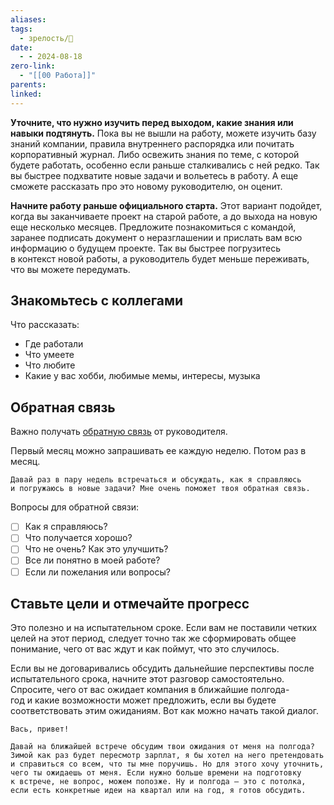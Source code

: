 ```yaml
---
aliases: 
tags:
  - зрелость/🌱
date:
  - - 2024-08-18
zero-link:
  - "[[00 Работа]]"
parents: 
linked:
---
```

**Уточните, что нужно изучить перед выходом, какие знания или навыки подтянуть.** Пока вы не вышли на работу, можете изучить базу знаний компании, правила внутреннего распорядка или почитать корпоративный журнал. Либо освежить знания по теме, с которой будете работать, особенно если раньше сталкивались с ней редко. Так вы быстрее подхватите новые задачи и вольетесь в работу. А еще сможете рассказать про это новому руководителю, он оценит.

**Начните работу раньше официального старта.** Этот вариант подойдет, когда вы заканчиваете проект на старой работе, а до выхода на новую еще несколько месяцев. Предложите познакомиться с командой, заранее подписать документ о неразглашении и прислать вам всю информацию о будущем проекте. Так вы быстрее погрузитесь в контекст новой работы, а руководитель будет меньше переживать, что вы можете передумать.

## Знакомьтесь с коллегами
Что рассказать:
- Где работали
- Что умеете
- Что любите
- Какие у вас хобби, любимые мемы, интересы, музыка

## Обратная связь
Важно получать [обратную связь](Обратная%20связь.md) от руководителя.

Первый месяц можно запрашивать ее каждую неделю. Потом раз в месяц.

```
Давай раз в пару недель встречаться и обсуждать, как я справляюсь и погружаюсь в новые задачи? Мне очень поможет твоя обратная связь.
```

Вопросы для обратной связи:
- [ ] Как я справляюсь?
- [ ] Что получается хорошо?
- [ ] Что не очень? Как это улучшить?
- [ ] Все ли понятно в моей работе?
- [ ] Если ли пожелания или вопросы?

## Ставьте цели и отмечайте прогресс
Это полезно и на испытательном сроке. Если вам не поставили четких целей на этот период, следует точно так же сформировать общее понимание, чего от вас ждут и как поймут, что это случилось.

Если вы не договаривались обсудить дальнейшие перспективы после испытательного срока, начните этот разговор самостоятельно. Спросите, чего от вас ожидает компания в ближайшие полгода-год и какие возможности может предложить, если вы будете соответствовать этим ожиданиям. Вот как можно начать такой диалог.

```
Вась, привет!

Давай на ближайшей встрече обсудим твои ожидания от меня на полгода? Зимой как раз будет пересмотр зарплат, я бы хотел на него претендовать и справиться со всем, что ты мне поручишь. Но для этого хочу уточнить, чего ты ожидаешь от меня. Если нужно больше времени на подготовку к встрече, не вопрос, можем попозже. Ну и полгода — это с потолка, если есть конкретные идеи на квартал или на год, я готов обсудить.
```